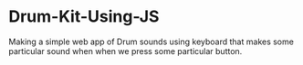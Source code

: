 # Drum-Kit-Using-JS
Making a simple web app of Drum sounds using keyboard that makes some particular sound when when we press some particular
button.
